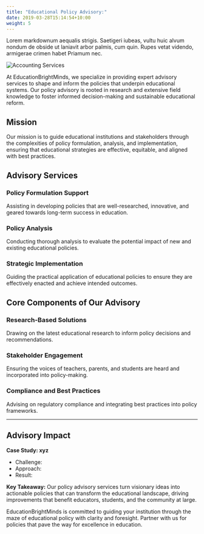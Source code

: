 ```yaml
---
title: "Educational Policy Advisory:"
date: 2019-03-28T15:14:54+10:00
weight: 5
---
```


Lorem markdownum aequalis strigis. Saetigeri iubeas, vultu huic alvum nondum
de obside ut laniavit arbor palmis, cum quin. Rupes vetat videndo, armigerae
crimen habet Priamum nec.

![Accounting Services](/images/austin-distel-nGc5RT2HmF0-unsplash.jpg)

At EducationBrightMinds, we specialize in providing expert advisory services to shape and inform the policies that underpin educational systems. Our policy advisory is rooted in research and extensive field knowledge to foster informed decision-making and sustainable educational reform.

## Mission

Our mission is to guide educational institutions and stakeholders through the complexities of policy formulation, analysis, and implementation, ensuring that educational strategies are effective, equitable, and aligned with best practices.

## Advisory Services

### Policy Formulation Support

Assisting in developing policies that are well-researched, innovative, and geared towards long-term success in education.

### Policy Analysis

Conducting thorough analysis to evaluate the potential impact of new and existing educational policies.

### Strategic Implementation

Guiding the practical application of educational policies to ensure they are effectively enacted and achieve intended outcomes.

## Core Components of Our Advisory

### Research-Based Solutions

Drawing on the latest educational research to inform policy decisions and recommendations.

### Stakeholder Engagement

Ensuring the voices of teachers, parents, and students are heard and incorporated into policy-making.

### Compliance and Best Practices

Advising on regulatory compliance and integrating best practices into policy frameworks.

---

## Advisory Impact

**Case Study: xyz**

- Challenge: 
- Approach: 
- Result:

**Key Takeaway:** Our policy advisory services turn visionary ideas into actionable policies that can transform the educational landscape, driving improvements that benefit educators, students, and the community at large.

EducationBrightMinds is committed to guiding your institution through the maze of educational policy with clarity and foresight. Partner with us for policies that pave the way for excellence in education.
